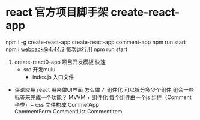 # react 官方项目脚手架 create-react-app
npm i -g create-react-app
create-react-app comment-app
npm run start
npm i webpack@4.44.2
每次运行用 npm run start
1. create-react0-app 项目开发模板 快速
    - src 开发mulu
        - index.js 入口文件
- 评论应用 react 用来做UI界面
    怎么做？ 组件化
    可以拆分多少个组件 组合一些标签来完成一个功能？
    MVVM + 组件化  每个组件由一个js 组件（Comment 子类）+ css 文件构成
    CommetApp  
        CommentForm
        CommentList
            CommentItem
